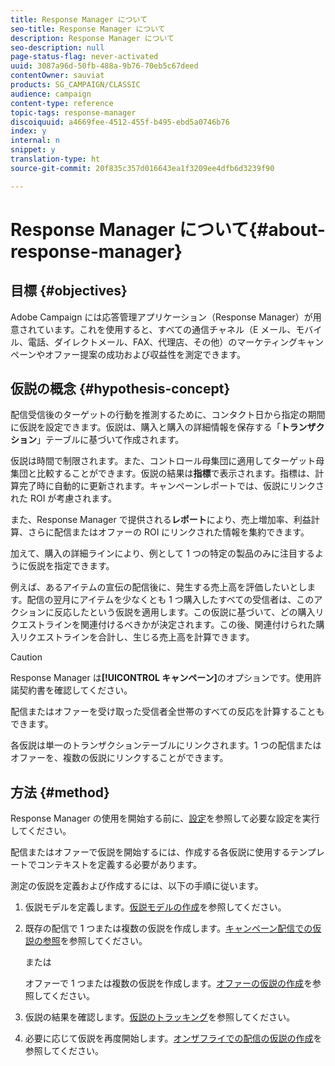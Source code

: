 ```yaml
---
title: Response Manager について
seo-title: Response Manager について
description: Response Manager について
seo-description: null
page-status-flag: never-activated
uuid: 3087a96d-50fb-488a-9b76-70eb5c67deed
contentOwner: sauviat
products: SG_CAMPAIGN/CLASSIC
audience: campaign
content-type: reference
topic-tags: response-manager
discoiquuid: a4669fee-4512-455f-b495-ebd5a0746b76
index: y
internal: n
snippet: y
translation-type: ht
source-git-commit: 20f835c357d016643ea1f3209ee4dfb6d3239f90

---
```



# Response Manager について{#about-response-manager}

## 目標 {#objectives}

Adobe Campaign には応答管理アプリケーション（Response Manager）が用意されています。これを使用すると、すべての通信チャネル（E メール、モバイル、電話、ダイレクトメール、FAX、代理店、その他）のマーケティングキャンペーンやオファー提案の成功および収益性を測定できます。

## 仮説の概念 {#hypothesis-concept}

配信受信後のターゲットの行動を推測するために、コンタクト日から指定の期間に仮説を設定できます。仮説は、購入と購入の詳細情報を保存する「**トランザクション**」テーブルに基づいて作成されます。

仮説は時間で制限されます。また、コントロール母集団に適用してターゲット母集団と比較することができます。仮説の結果は&#x200B;**指標**&#x200B;で表示されます。指標は、計算完了時に自動的に更新されます。キャンペーンレポートでは、仮説にリンクされた ROI が考慮されます。

また、Response Manager で提供される&#x200B;**レポート**&#x200B;により、売上増加率、利益計算、さらに配信またはオファーの ROI にリンクされた情報を集約できます。

加えて、購入の詳細ラインにより、例として 1 つの特定の製品のみに注目するように仮説を指定できます。

例えば、あるアイテムの宣伝の配信後に、発生する売上高を評価したいとします。配信の翌月にアイテムを少なくとも 1 つ購入したすべての受信者は、このアクションに反応したという仮説を適用します。この仮説に基づいて、どの購入リクエストラインを関連付けるべきかが決定されます。この後、関連付けられた購入リクエストラインを合計し、生じる売上高を計算できます。

>[!CAUTION]
>
>Response Manager は&#x200B;**[!UICONTROL キャンペーン]**&#x200B;のオプションです。使用許諾契約書を確認してください。

配信またはオファーを受け取った受信者全世帯のすべての反応を計算することもできます。

各仮説は単一のトランザクションテーブルにリンクされます。1 つの配信またはオファーを、複数の仮説にリンクすることができます。

## 方法 {#method}

Response Manager の使用を開始する前に、[設定](../../campaign/using/configuration.md)を参照して必要な設定を実行してください。

配信またはオファーで仮説を開始するには、作成する各仮説に使用するテンプレートでコンテキストを定義する必要があります。

測定の仮説を定義および作成するには、以下の手順に従います。

1. 仮説モデルを定義します。[仮説モデルの作成](../../campaign/using/hypothesis-templates.md#creating-a-hypothesis-model)を参照してください。
1. 既存の配信で 1 つまたは複数の仮説を作成します。[キャンペーン配信での仮説の参照](../../campaign/using/creating-hypotheses.md#referencing-a-hypothesis-in-a-campaign-delivery)を参照してください。

   または

   オファーで 1 つまたは複数の仮説を作成します。[オファーの仮説の作成](../../campaign/using/creating-hypotheses.md#creating-a-hypothesis-on-an-offer)を参照してください。

1. 仮説の結果を確認します。[仮説のトラッキング](../../campaign/using/hypothesis-tracking.md)を参照してください。
1. 必要に応じて仮説を再度開始します。[オンザフライでの配信の仮説の作成](../../campaign/using/creating-hypotheses.md#creating-a-hypothesis-on-the-fly-on-a-delivery)を参照してください。


